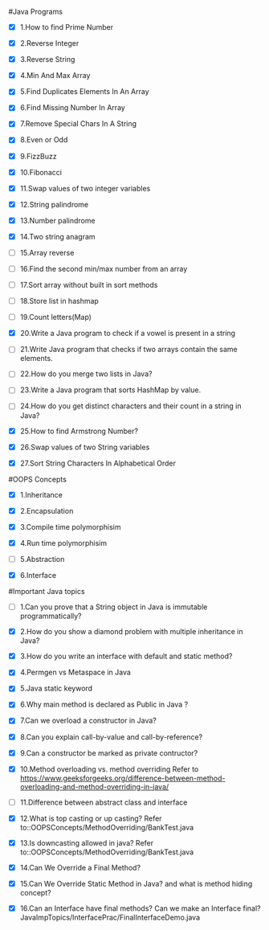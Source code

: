 #Java Programs

- [x] 1.How to find Prime Number
- [x] 2.Reverse Integer
- [x] 3.Reverse String
- [x] 4.Min And Max Array
- [x] 5.Find Duplicates Elements In An Array
- [x] 6.Find Missing Number In Array
- [x] 7.Remove Special Chars In A String
- [x] 8.Even or Odd
- [x] 9.FizzBuzz
- [x] 10.Fibonacci
- [x] 11.Swap values of two integer variables
- [x] 12.String palindrome
- [x] 13.Number palindrome
- [x] 14.Two string anagram
- [ ] 15.Array reverse
- [ ] 16.Find the second min/max number from an array
- [ ] 17.Sort array without built in sort methods
- [ ] 18.Store list in hashmap 
- [ ] 19.Count letters(Map)
- [x] 20.Write a Java program to check if a vowel is present in a string
- [ ] 21.Write Java program that checks if two arrays contain the same elements.
- [ ] 22.How do you merge two lists in Java?
- [ ] 23.Write a Java program that sorts HashMap by value.
- [ ] 24.How do you get distinct characters and their count in a string in Java?
- [x] 25.How to find Armstrong Number?
- [x] 26.Swap values of two String variables
- [x] 27.Sort String Characters In Alphabetical Order



#OOPS Concepts
- [x] 1.Inheritance
- [x] 2.Encapsulation
- [x] 3.Compile time polymorphisim
- [x] 4.Run time polymorphisim
- [ ] 5.Abstraction
- [x] 6.Interface



#Important Java topics
- [ ] 1.Can you prove that a String object in Java is immutable programmatically?
- [x] 2.How do you show a diamond problem with multiple inheritance in Java?
- [x] 3.How do you write an interface with default and static method?
- [x] 4.Permgen vs Metaspace in Java
- [x] 5.Java static keyword
- [x] 6.Why main method is declared as Public in Java ?
- [x] 7.Can we overload a constructor in Java?
- [x] 8.Can you explain call-by-value and call-by-reference?
- [x] 9.Can a constructor be marked as private contructor?
- [x] 10.Method overloading vs. method overriding Refer to https://www.geeksforgeeks.org/difference-between-method-overloading-and-method-overriding-in-java/
- [ ] 11.Difference between abstract class and interface
- [x] 12.What is top casting or up casting? Refer to::OOPSConcepts/MethodOverriding/BankTest.java
- [x] 13.Is downcasting allowed in java? Refer to::OOPSConcepts/MethodOverriding/BankTest.java
- [x] 14.Can We Override a Final Method?
- [x] 15.Can We Override Static Method in Java? and what is method hiding concept?
- [x] 16.Can an Interface have final methods? Can we make an Interface final? JavaImpTopics/InterfacePrac/FinalInterfaceDemo.java

